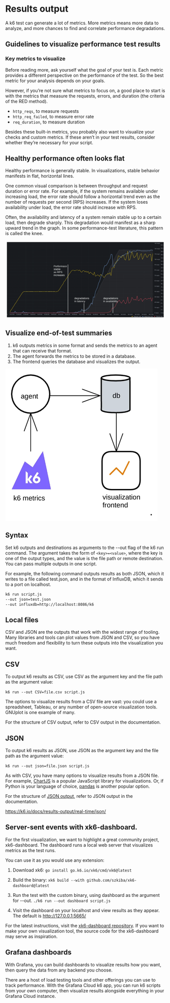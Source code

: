 # Results output

A k6 test can generate a lot of metrics. More metrics means more data to analyze, and more chances to find and correlate performance degradations.

## Guidelines to visualize performance test results

### Key metrics to visualize

Before reading more, ask yourself what the goal of your test is. Each metric provides a different perspective on the performance of the test. So the best metric for your analysis depends on your goals.

However, if you’re not sure what metrics to focus on, a good place to start is with the metrics that measure the requests, errors, and duration (the criteria of the RED method).

- `http_reqs`, to measure requests
- `http_req_failed`, to measure error rate
- `req_duration`, to measure duration

Besides these built-in metrics, you probably also want to visualize your checks and custom metrics. If these aren’t in your test results, consider whether they’re necessary for your script.

## Healthy performance often looks flat

Healthy performance is generally stable. In visualizations, stable behavior manifests in flat, horizontal lines.

One common visual comparison is between throughput and request duration or error rate. For example, if the system remains available under increasing load, the error rate should follow a horizontal trend even as the number of requests per second (RPS) increases. If the system loses availability under load, the error rate should increase with RPS.

Often, the availability and latency of a system remain stable up to a certain load, then degrade sharply. This degradation would manifest as a sharp upward trend in the graph. In some performance-test literature, this pattern is called the knee.

![results](/assets/screenshot-annotated-k6-results-analysis.webp)

## Visualize end-of-test summaries

1. k6 outputs metrics in some format and sends the metrics to an agent that can receive that format.
2. The agent forwards the metrics to be stored in a database.
3. The frontend queries the database and visualizes the output.

![results](/assets/diagram-k6-agent-visualization.webp)

## Syntax

Set k6 outputs and destinations as arguments to the --out flag of the k6 run command. The argument takes the form of `<key>=<value>`, where the key is one of the output types, and the value is the file path or remote destination. You can pass multiple outputs in one script.

For example, the following command outputs results as both JSON, which it writes to a file called test.json, and in the format of InfluxDB, which it sends to a port on localhost.

```
k6 run script.js 
--out json=test.json 
--out influxdb=http://localhost:8086/k6
```

## Local files

CSV and JSON are the outputs that work with the widest range of tooling. Many libraries and tools can plot values from JSON and CSV, so you have much freedom and flexibility to turn these outputs into the visualization you want.

## CSV

To output k6 results as CSV, use CSV as the argument key and the file path as the argument value:

`k6 run --out CSV=file.csv script.js`

The options to visualize results from a CSV file are vast: you could use a spreadsheet, Tableau, or any number of open-source visualization tools. GNUplot is one example of many.

For the structure of CSV output, refer to CSV output in the documentation.

## JSON

To output k6 results as JSON, use JSON as the argument key and the file path as the argument value:

`k6 run --out json=file.json script.js`

As with CSV, you have many options to visualize results from a JSON file. For example, [ChartJS](https://www.chartjs.org/) is a popular JavaScript library for visualizations. Or, if Python is your language of choice, [pandas](https://pandas.pydata.org/) is another popular option.

For the structure of [JSON output](https://grafana.com/docs/k6/latest/results-output/real-time/json/), refer to JSON output in the documentation.

https://k6.io/docs/results-output/real-time/json/ 

## Server-sent events with xk6-dashboard.

For the first visualization, we want to highlight a great community project, xk6-dashboard. The dashboard runs a local web server that visualizes metrics as the test runs.

You can use it as you would use any extension:

1. Download xk6:
`go install go.k6.io/xk6/cmd/xk6@latest`

2. Build the binary:
`xk6 build --with github.com/szkiba/xk6-dashboard@latest`

3. Run the test with the custom binary, using dashboard as the argument for --out.
`./k6 run --out dashboard script.js`

4. Visit the dashboard on your localhost and view results as they appear. The default is http://127.0.0.1:5665/

For the latest instructions, visit the [xk6-dashboard repository](https://github.com/szkiba/xk6-dashboard). If you want to make your own visualization tool, the source code for the xk6-dashboard may serve as inspiration.

## Grafana dashboards

With Grafana, you can build dashboards to visualize results how you want, then query the data from any backend you choose.

There are a host of load testing tools and other offerings you can use to track performance. With the Grafana Cloud k6 app, you can run k6 scripts from your own computer, then visualize results alongside everything in your Grafana Cloud instance.
